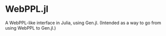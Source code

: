 # WebPPL.jl
A WebPPL-like interface in Julia, using Gen.jl. (Intended as a way to go from using WebPPL to Gen.jl.)

